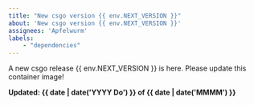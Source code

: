 ```yaml
---
title: "New csgo version {{ env.NEXT_VERSION }}"
about: 'New csgo version {{ env.NEXT_VERSION }}'
assignees: 'Apfelwurm'
labels:
    - "dependencies"
---
```


A new csgo release {{ env.NEXT_VERSION }} is here. Please update this container image!

**Updated: {{ date | date('YYYY Do') }} of {{ date | date('MMMM') }}**